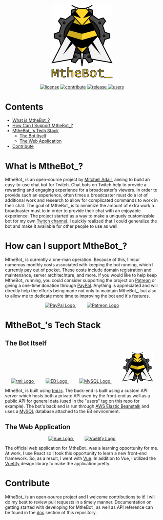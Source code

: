 <p align="center">
    <a href="https://bot.mtheb.tv">
        <img src='./assets/logo_text.png' width='200px' alt="MtheBot_ Logo"/>
    </a>
    </br></br>
    <a href="LICENSE"><img src='https://img.shields.io/apm/l/atomic-design-ui.svg' alt="license"></a>
    <a href="https://github.com/mitchwadair/mthebot/pulls"><img src='https://img.shields.io/badge/PRs-welcome-brightgreen.svg' alt="contribute"></a>
    <a href="https://github.com/mitchwadair/mthebot/releases">
        <img src='https://img.shields.io/github/release/mitchwadair/mthebot.svg' alt="release">
    </a>
    <a href="https://api.bot.mtheb.tv/users"><img src="https://img.shields.io/endpoint?url=https%3A%2F%2Fapi.bot.mtheb.tv%2Fusers%3Fjson" alt="users"/></a>
</p>

# Contents
- [What is MtheBot_?](#what-is-mthebot_)
- [How Can I Support MtheBot_?](#how-can-i-support-mthebot_)
- [MtheBot_'s Tech Stack](#mthebot_s-tech-stack)
  - [The Bot Itself](#the-bot-itself)
  - [The Web Application](#the-web-application)
- [Contribute](#contribute)

# What is MtheBot_?
MtheBot_ is an open-source project by [Mitchell Adair](https://github.com/mitchwadair), aiming to build an easy-to-use chat bot for Twitch.  Chat bots on Twitch help to provide a rewarding and engaging experience for a broadcaster's viewers. In order to provide such an experience, often times a broadcaster must do a lot of additional work and research to allow for complicated commands to work in their chat. The goal of MtheBot_ is to minimize the amount of extra work a broadcaster must to in order to provide their chat with an enjoyable experience.  The project started as a way to make a uniquely customizable bot for my own [Twitch channel](https://www.twitch.tv/mtheb). I quickly realized that I could generalize the bot and make it available for other people to use as well.

# How can I support MtheBot_?
MtheBot_ is currently a one-man operation.  Because of this, I incur numerous monthly costs associated with keeping the bot running, which I currently pay out of pocket.  These costs include domain registration and maintenance, server architechture, and more.  If you would like to help keep MtheBot_ running, you could consider supporting the project on [Patreon](https://www.patreon.com/mitchdev) or giving a one-time donation through [PayPal](https://www.paypal.com/cgi-bin/webscr?cmd=_donations&business=9WS3KJPAV8JDJ&item_name=Supporting+the+Development+of+MtheBot_&currency_code=USD&source=url). Anything is appreciated and will directly help the efforts being made not only to maintain MtheBot_, but also to allow me to dedicate more time to improving the bot and it's features.

<p align="center">
    <a href="https://www.paypal.com/cgi-bin/webscr?cmd=_donations&business=9WS3KJPAV8JDJ&item_name=Supporting+the+Development+of+MtheBot_&currency_code=USD&source=url">
        <img src="https://www.paypalobjects.com/webstatic/mktg/logo/pp_cc_mark_37x23.jpg" height="50px" alt="PayPal Logo">
    </a>
    &nbsp&nbsp&nbsp&nbsp&nbsp&nbsp&nbsp&nbsp
    <a href="https://www.patreon.com/mitchdev">
        <img src="https://c5.patreon.com/external/logo/become_a_patron_button.png" height="50px" alt="Patreon Logo">
    </a>
</p>

# MtheBot_'s Tech Stack
## The Bot Itself
<p align="center">
    <a href="https://tmijs.com/">
        <img src="https://avatars0.githubusercontent.com/u/17866914?s=200&v=4" height="100px" alt="tmi Logo"/>
    </a>
    &nbsp&nbsp&nbsp&nbsp&nbsp&nbsp&nbsp&nbsp
    <a href="https://aws.amazon.com/elasticbeanstalk/">
        <img src="https://d1.awsstatic.com/icons/console_elasticbeanstalk_icon.0f7eb0140e1ef6c718d3f806beb7183d06756901.png" height="100px" alt="EB Logo"/>
    </a>
    &nbsp&nbsp&nbsp&nbsp&nbsp&nbsp&nbsp&nbsp
    <a href="https://www.mysql.com/">
        <img src="https://www.mysql.com/common/logos/powered-by-mysql-167x86.png" height="100px" alt="MySQL Logo"/>
    </a>
    &nbsp&nbsp&nbsp&nbsp&nbsp&nbsp&nbsp&nbsp
    <img src="./assets/logo.png" height="100px" alt="MtheBot_ Logo"/>
</p>

MtheBot_ is built using [tmi.js](https://github.com/tmijs/tmi.js).  The back-end is built using a custom API server which hosts both a private API used by the front-end as well as a public API for general data (used in the "users" tag on this repo for example).  The bot's back end is run through [AWS Elastic Beanstalk](https://aws.amazon.com/elasticbeanstalk/) and uses a [MySQL](https://www.mysql.com/) database attached to the EB environment.

## The Web Application
<p align="center">
    <a href="https://vuejs.org/">
        <img src="https://vuejs.org/images/logo.png" height="100px" alt="Vue Logo"/>
    </a>
    &nbsp&nbsp&nbsp&nbsp&nbsp&nbsp&nbsp&nbsp
    <a href="https://vuetifyjs.com/">
        <img src="https://cdn.vuetifyjs.com/images/logos/vuetify-logo-light.png" height="100px" alt="Vuetify Logo"/>
    </a>
</p>

The official web application for MtheBot_ was a learning opportunity for me. At work, I use React so I took this opportunity to learn a new front-end framework. So, as a result, I went with [Vue](https://vuejs.org/).  In addition to Vue, I utilized the [Vuetify](https://vuetifyjs.com/) design library to make the application pretty.

# Contribute
MtheBot_ is an open-source project and I welcome contributions to it!  I will do my best to review pull requests in a timely manner.  Documentation on getting started with developing for MtheBot_ as well as API reference can be found in the [doc](doc) section of this repository.

